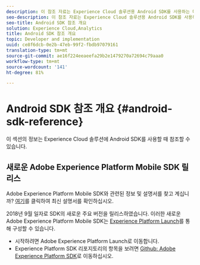 ```yaml
---
description: 이 참조 자료는 Experience Cloud 솔루션용 Android SDK를 사용하는 데 도움이 됩니다.
seo-description: 이 참조 자료는 Experience Cloud 솔루션용 Android SDK를 사용하는 데 도움이 됩니다.
seo-title: Android SDK 참조 개요
solution: Experience Cloud,Analytics
title: Android SDK 참조 개요
topic: Developer and implementation
uuid: ce8f6dcb-0e2b-47eb-99f2-fbdb97079161
translation-type: tm+mt
source-git-commit: ae16f224eeaeefa29b2e1479270a72694c79aaa0
workflow-type: tm+mt
source-wordcount: '141'
ht-degree: 81%

---
```



# Android SDK 참조 개요 {#android-sdk-reference}

이 섹션의 정보는 Experience Cloud 솔루션에 Android SDK를 사용할 때 참조할 수 있습니다.

## 새로운 Adobe Experience Platform Mobile SDK 릴리스

Adobe Experience Platform Mobile SDK와 관련된 정보 및 설명서를 찾고 계십니까? [여기](https://aep-sdks.gitbook.io/docs/)를 클릭하여 최신 설명서를 확인하십시오.

2018년 9월 일자로 SDK의 새로운 주요 버전을 릴리스하였습니다. 이러한 새로운 Adobe Experience Platform Mobile SDK는 [Experience Platform Launch](https://www.adobe.com/kr/experience-platform/launch.html)를 통해 구성할 수 있습니다.

* 시작하려면 Adobe Experience Platform Launch로 이동합니다.
* Experience Platform SDK 리포지토리의 항목을 보려면 [Github: Adobe Experience Platform SDK](https://github.com/Adobe-Marketing-Cloud/acp-sdks)로 이동하십시오.
